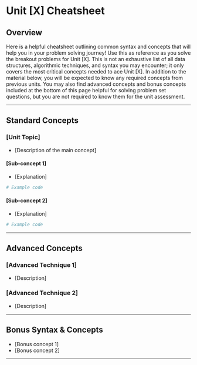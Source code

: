 # Unit [X] Cheatsheet

## Overview
Here is a helpful cheatsheet outlining common syntax and concepts that will help you in your problem solving journey! Use this as reference as you solve the breakout problems for Unit [X]. This is not an exhaustive list of all data structures, algorithmic techniques, and syntax you may encounter; it only covers the most critical concepts needed to ace Unit [X]. In addition to the material below, you will be expected to know any required concepts from previous units. You may also find advanced concepts and bonus concepts included at the bottom of this page helpful for solving problem set questions, but you are not required to know them for the unit assessment.

---

## Standard Concepts

### [Unit Topic]
- [Description of the main concept]

#### [Sub-concept 1]
- [Explanation]

```python
# Example code
```

#### [Sub-concept 2]
- [Explanation]

```python
# Example code
```

---

## Advanced Concepts

### [Advanced Technique 1]
- [Description]

### [Advanced Technique 2]
- [Description]

---

## Bonus Syntax & Concepts
- [Bonus concept 1]
- [Bonus concept 2]

--- 